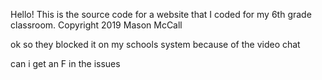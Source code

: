 Hello! This is the source code for a website that I coded for my 6th grade classroom.
Copyright 2019 Mason McCall

ok so they blocked it on my schools system because of the video chat

can i get an F in the issues
